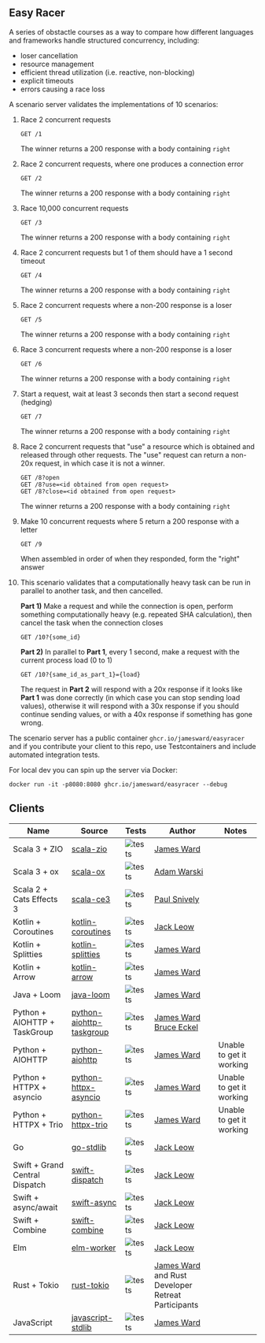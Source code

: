 Easy Racer
----------

A series of obstactle courses as a way to compare how different languages and frameworks handle structured concurrency, including:
 - loser cancellation
 - resource management
 - efficient thread utilization (i.e. reactive, non-blocking)
 - explicit timeouts
 - errors causing a race loss

A scenario server validates the implementations of 10 scenarios:

1. Race 2 concurrent requests
    ```
    GET /1
    ```
    The winner returns a 200 response with a body containing `right`

2. Race 2 concurrent requests, where one produces a connection error
    ```
    GET /2
    ```
    The winner returns a 200 response with a body containing `right`

3. Race 10,000 concurrent requests
    ```
    GET /3
    ```
    The winner returns a 200 response with a body containing `right`

4. Race 2 concurrent requests but 1 of them should have a 1 second timeout
    ```
    GET /4
    ```
    The winner returns a 200 response with a body containing `right`

5. Race 2 concurrent requests where a non-200 response is a loser
    ```
    GET /5
    ```
    The winner returns a 200 response with a body containing `right`

6. Race 3 concurrent requests where a non-200 response is a loser
    ```
    GET /6
    ```
    The winner returns a 200 response with a body containing `right`

7. Start a request, wait at least 3 seconds then start a second request (hedging)
    ```
    GET /7
    ```
    The winner returns a 200 response with a body containing `right`

8. Race 2 concurrent requests that "use" a resource which is obtained and released through other requests. The "use" request can return a non-20x request, in which case it is not a winner.
    ```
    GET /8?open
    GET /8?use=<id obtained from open request>
    GET /8?close=<id obtained from open request>
    ```
    The winner returns a 200 response with a body containing `right`

9. Make 10 concurrent requests where 5 return a 200 response with a letter
    ```
    GET /9
    ```
    When assembled in order of when they responded, form the "right" answer

10. This scenario validates that a computationally heavy task can be run in parallel to another task, and then cancelled.

    **Part 1)** Make a request and while the connection is open, perform something computationally heavy (e.g. repeated SHA calculation), then cancel the task when the connection closes
    ```
    GET /10?{some_id}
    ```
    
    **Part 2)** In parallel to **Part 1**, every 1 second, make a request with the current process load (0 to 1)
    ```
    GET /10?{same_id_as_part_1}={load}
    ```

    The request in **Part 2** will respond with a 20x response if it looks like **Part 1** was done correctly (in which case you can stop sending load values), otherwise it will respond with a 30x response if you should continue sending values, or with a 40x response if something has gone wrong.

The scenario server has a public container `ghcr.io/jamesward/easyracer` and if you contribute your client to this repo, use Testcontainers and include automated integration tests.

For local dev you can spin up the server via Docker:
```
docker run -it -p8080:8080 ghcr.io/jamesward/easyracer --debug
```

## Clients
| Name                           | Source                                               | Tests                                                                                                     | Author                                                                                  | Notes |
|--------------------------------|------------------------------------------------------|-----------------------------------------------------------------------------------------------------------|-----------------------------------------------------------------------------------------| ----- |
| Scala 3 + ZIO                  | [scala-zio](scala-zio)                               | ![tests](https://github.com/jamesward/easyracer/actions/workflows/scala-zio.yaml/badge.svg)               | [James Ward](https://github.com/jamesward)                                              | |
| Scala 3 + ox                   | [scala-ox](scala-ox)                                 | ![tests](https://github.com/jamesward/easyracer/actions/workflows/scala-ox.yaml/badge.svg)                | [Adam Warski](https://github.com/adamw)                                                 | |
| Scala 2 + Cats Effects 3       | [scala-ce3](scala-ce3)                               | ![tests](https://github.com/jamesward/easyracer/actions/workflows/scala-ce3.yaml/badge.svg)               | [Paul Snively](https://github.com/paul-snively)                                                 | |
| Kotlin + Coroutines            | [kotlin-coroutines](kotlin-coroutines)               | ![tests](https://github.com/jamesward/easyracer/actions/workflows/kotlin-coroutines.yaml/badge.svg)       | [Jack Leow](https://github.com/jackgene)                                                | |
| Kotlin + Splitties             | [kotlin-splitties](kotlin-splitties)                 | ![tests](https://github.com/jamesward/easyracer/actions/workflows/kotlin-splitties.yaml/badge.svg)        | [James Ward](https://github.com/jamesward)                                              | |
| Kotlin + Arrow                 | [kotlin-arrow](kotlin-arrow)                         | ![tests](https://github.com/jamesward/easyracer/actions/workflows/kotlin-arrow.yaml/badge.svg)            | [James Ward](https://github.com/jamesward)                                              | |
| Java + Loom                    | [java-loom](java-loom)                               | ![tests](https://github.com/jamesward/easyracer/actions/workflows/java-loom.yaml/badge.svg)               | [James Ward](https://github.com/jamesward)                                              | |
| Python + AIOHTTP + TaskGroup   | [python-aiohttp-taskgroup](python-aiohttp-taskgroup) | ![tests](https://github.com/jamesward/easyracer/actions/workflows/python-aiohttp-taskgroup.yaml/badge.svg) | [James Ward](https://github.com/jamesward) [Bruce Eckel](https://github.com/BruceEckel) | |
| Python + AIOHTTP               | [python-aiohttp](python-aiohttp)                     | ![tests](https://github.com/jamesward/easyracer/actions/workflows/python-aiohttp.yaml/badge.svg)          | [James Ward](https://github.com/jamesward)                                              | Unable to get it working |
| Python + HTTPX + asyncio       | [python-httpx-asyncio](python-httpx-asyncio)         | ![tests](https://github.com/jamesward/easyracer/actions/workflows/python-httpx-asyncio.yaml/badge.svg)    | [James Ward](https://github.com/jamesward)                                              | Unable to get it working |
| Python + HTTPX + Trio          | [python-httpx-trio](python-httpx-trio)               | ![tests](https://github.com/jamesward/easyracer/actions/workflows/python-httpx-trio.yaml/badge.svg)       | [James Ward](https://github.com/jamesward)                                              | Unable to get it working |
| Go                             | [go-stdlib](go-stdlib)                               | ![tests](https://github.com/jamesward/easyracer/actions/workflows/go-stdlib.yaml/badge.svg)               | [Jack Leow](https://github.com/jackgene)                                                | |
| Swift + Grand Central Dispatch | [swift-dispatch](swift-dispatch)                     | ![tests](https://github.com/jamesward/easyracer/actions/workflows/swift-dispatch.yaml/badge.svg)          | [Jack Leow](https://github.com/jackgene)                                                | |
| Swift + async/await            | [swift-async](swift-async)                           | ![tests](https://github.com/jamesward/easyracer/actions/workflows/swift-async.yaml/badge.svg)             | [Jack Leow](https://github.com/jackgene)                                                | |
| Swift + Combine                | [swift-combine](swift-combine)                       | ![tests](https://github.com/jamesward/easyracer/actions/workflows/swift-combine.yaml/badge.svg)           | [Jack Leow](https://github.com/jackgene)                                                | |
| Elm                            | [elm-worker](elm-worker)                             | ![tests](https://github.com/jamesward/easyracer/actions/workflows/elm-worker.yaml/badge.svg)              | [Jack Leow](https://github.com/jackgene)                                                | |
| Rust + Tokio                   | [rust-tokio](rust-tokio)                             | ![tests](https://github.com/jamesward/easyracer/actions/workflows/rust-tokio.yaml/badge.svg)              | [James Ward](https://github.com/jamesward) and Rust Developer Retreat Participants      | |
| JavaScript                     | [javascript-stdlib](javascript-stdlib)                      | ![tests](https://github.com/jamesward/easyracer/actions/workflows/javascript-stdlib.yaml/badge.svg)               | [James Ward](https://github.com/jamesward) | |
